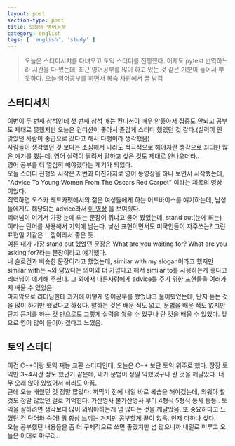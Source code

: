 ```yaml
---
layout: post
section-type: post
title: 오늘의 영어공부
category: english
tags: [ 'english', 'study' ]
---
```

> 오늘은 스터디서치를 다녀오고 토익 스터디를 진행했다. 어제도 pytest 번역하느라 시간을 다 썼는데, 최근 영어공부를 많이 하고 있는 것 같은 기분이 들어서 뿌듯하다. 오늘 영어공부를 하면서 복습 차원에서 글 남김

## 스터디서치

이번이 두 번째 참석인데 첫 번째 참석 때는 컨디션이 매우 안좋아서 집중도 안되고 공부도 제대로 못했지만 오늘은 컨디션이 좋아서 즐겁게 스터디 했었던 것 같다.(실력이 안 맞았던 사람이 중급으로 갔다고 해서 다행이라 생각했음)<br>
사람들이 생각했던 것 보다는 소심해서 나라도 적극적으로 해야지란 생각으로 최대한 많은 얘기를 했는데, 영어 실력이 딸려서 말하고 싶은 것도 제대로 안나오더라..<br>
영어 공부를 더 열심히 해야겠다는 계기가 되었다.<br>
오늘 스터디 진행의 시작은 저번과 마찬가지로 영어 동영상을 하나 보면서 시작했는데, "Advice To Young Women From The Oscars Red Carpet" 이라는 제목의 영상 이었다.<br>
직역하면 오스카 레드카펫에서의 젊은 여성들에게 하는 어드바이스를 얘기하는데, 남성들에게도 해당되는 advice라서 [이 영상](https://youtu.be/5vZLmM7peAs) 을 보여줬다.<br>
리더님이 여기서 가장 눈에 띄는 문장이 뭐냐고 물어 봤었는데, stand out(눈에 띄는) 이라는 단어를 사용해서 기억에 남는다. 낯선 표현이면서도 미국인들이 자주쓰는? 그런 표현일 거같은 느낌이라서 좋은 듯.<br>
여튼 내가 가장 stand out 했었던 문장은 What are you waiting for? What are you asking for?라는 문장이라고 얘기했다. <br>
내 슬로건과 비슷한 문장이라고 했었는데, similar with my slogan이라고 했지만 similar with는 ~와 닮았다는 의미와 더 가깝다고 해서 similar to를 사용하는게 좋다고 리더님이 얘기해 주셨다. 그 외에서 다른사람에게 advice를 주기 위한 표현들을 여러가지 배울 수 있었음.<br>
마지막으로 리더님한테 과거에 어떻게 영어공부를 했었냐고 물어봤었는데, 단지 듣는 것을 많이 하기만 했었다고 하셨다. 말하는 것은 배운 적도 없고, 문법을 배운 적도 없지만 단지 듣기를 하는 것 만으로도 그렇게 실력을 쌓을 수 있구나 란 것을 배울 수 있었다. 앞으로 영어 많이 들어야 겠다고 느꼈음.

## 토익 스터디

이건 C++이랑 토익 재능 교환 스터디인데, 오늘은 C++ 보단 토익 위주로 했다. 장장 토익만 3~4시간 정도 했던거 같은데, 내가 문법이 정말 약했었구나 란 것을 깨달았다. 너무 오래 앉아 있었어서 허리도 아픔.<br>
근데 오늘 배웠던 것 정말 많았다. 까먹기 전에 내일 바로 복습을 해야겠는데, 외워야 할 것도 정말 많았던 걸로 기억한다. 가산명사 불가산명사 부터 4형식 5형식 동사 등등.. 토익을 잘하려면 생각보다 많이 외워야하는게 넘 많다는 것을 깨달았음.
또 중요하다고 느꼈던 건 단어와 숙어! 뭐 항상 느끼는 거지만 공부할게 끝이 없음. 언제 다하나 싶다.<br>
오늘 공부했던 내용들을 좀 더 구체적으로 쓰면 좋겠지만 넘 많으니까 내일로 미루고 오늘은 이대로 마무리.
